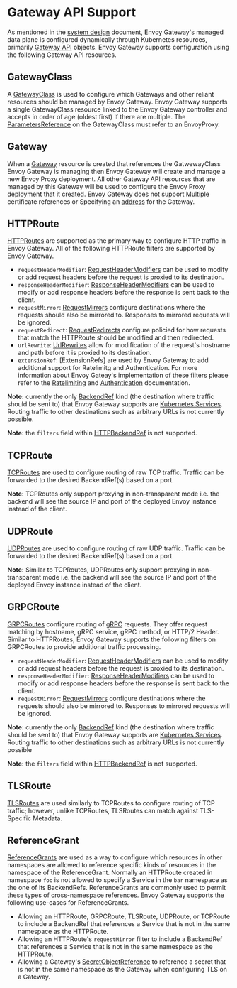 # Gateway API Support

As mentioned in the [system design][] document, Envoy Gateway's managed data plane is configured dynamically through 
Kubernetes resources, primarily [Gateway API][] objects. Envoy Gateway supports configuration using the following Gateway API resources.

## **GatewayClass**

A [GatewayClass][] is used to configure which Gateways and other reliant resources should be managed by Envoy Gateway.
Envoy Gateway supports a single GatewayClass resource linked to the Envoy Gateway controller and accepts in order of age (oldest first) if there are multiple.
The [ParametersReference][] on the GatewayClass must refer to an EnvoyProxy.

## **Gateway**

When a [Gateway][] resource is created that references the GatwewayClass Envoy Gateway is managing then Envoy Gateway will 
create and manage a new Envoy Proxy deployment. All other Gateway API resources that are managed by this Gateway will be used
to configure the Envoy Proxy deployment that it created. Envoy Gateway does not support Multiple certificate references or  Specifying an [address][]
for the Gateway.

## **HTTPRoute**

[HTTPRoutes][] are supported as the primary way to configure HTTP traffic in Envoy Gateway.
All of the following HTTPRoute filters are supported by Envoy Gateway.

- `requestHeaderModifier`: [RequestHeaderModifiers](https://gateway-api.sigs.k8s.io/references/spec/#gateway.networking.k8s.io/v1beta1.HTTPRouteFilter) can be used to modify or add request headers before the request is proxied to its destination.
- `responseHeaderModifier`: [ResponseHeaderModifiers](https://gateway-api.sigs.k8s.io/references/spec/#gateway.networking.k8s.io/v1beta1.HTTPRouteFilter) can be used to modify or add response headers before the response is sent back to the client.
- `requestMirror`: [RequestMirrors](https://gateway-api.sigs.k8s.io/references/spec/#gateway.networking.k8s.io/v1beta1.HTTPRouteFilter) configure destinations where the requests should also be mirrored to. Responses to mirrored requests will be ignored.
- `requestRedirect`: [RequestRedirects](https://gateway-api.sigs.k8s.io/references/spec/#gateway.networking.k8s.io/v1beta1.HTTPRouteFilter) configure policied for how requests that match the HTTPRoute should be modified and then redirected.
- `urlRewrite`: [UrlRewrites](https://gateway-api.sigs.k8s.io/references/spec/#gateway.networking.k8s.io/v1beta1.HTTPRouteFilter) allow for modification of the request's hostname and path before it is proxied to its destination.
- `extensionRef`: [ExtensionRefs] are used by Envoy Gateway to add additional support for Ratelimitg and Authentication. For more information about Envoy Gateay's implementation of these filters please refer to the [Ratelimiting][] and [Authentication][] documentation.

**Note:** currently the only [BackendRef][] kind (the destination where traffic should be sent to) that Envoy Gateway supports are [Kubernetes Services][]. Routing traffic to other destinations such as arbitrary URLs is not currently possible.

**Note:** the `filters` field within [HTTPBackendRef][] is not supported.

## **TCPRoute**

[TCPRoutes][] are used to configure routing of raw TCP traffic. Traffic can be forwarded to the desired BackendRef(s) based on a port.

**Note:** TCPRoutes only support proxying in non-transparent mode i.e. the backend will see the source IP and port of the deployed
Envoy instance instead of the client.

## **UDPRoute**

[UDPRoutes][] are used to configure routing of raw UDP traffic. Traffic can be forwarded to the desired BackendRef(s) based on a port.

**Note:** Similar to TCPRoutes, UDPRoutes only support proxying in non-transparent mode i.e. the backend will see the source IP and port of the deployed
Envoy instance instead of the client.

## **GRPCRoute**

[GRPCRoutes][] configure routing of [gRPC][] requests. They offer request matching by hostname, gRPC service, gRPC method, or HTTP/2 Header.
Similar to HTTPRoutes, Envoy Gateway supports the following filters on GRPCRoutes to provide additional traffic processing.

- `requestHeaderModifier`: [RequestHeaderModifiers](https://gateway-api.sigs.k8s.io/references/spec/#gateway.networking.k8s.io/v1alpha2.GRPCRouteFilter) can be used to modify or add request headers before the request is proxied to its destination.
- `responseHeaderModifier`: [ResponseHeaderModifiers](https://gateway-api.sigs.k8s.io/references/spec/#gateway.networking.k8s.io/v1alpha2.GRPCRouteFilter) can be used to modify or add response headers before the response is sent back to the client.
- `requestMirror`: [RequestMirrors](https://gateway-api.sigs.k8s.io/references/spec/#gateway.networking.k8s.io/v1alpha2.GRPCRouteFilter) configure destinations where the requests should also be mirrored to. Responses to mirrored requests will be ignored.

**Note:** currently the only [BackendRef](https://gateway-api.sigs.k8s.io/references/spec/#gateway.networking.k8s.io/v1alpha2.GRPCRouteFilter) kind (the destination where traffic should be sent to) that Envoy Gateway supports are [Kubernetes Services][]. Routing traffic to other destinations such as arbitrary URLs is not currently possible

**Note:** the `filters` field within [HTTPBackendRef][] is not supported.

## **TLSRoute**

[TLSRoutes][] are used similarly to TCPRoutes to configure routing of TCP traffic; however, unlike TCPRoutes, TLSRoutes can match against TLS-Specific Metadata.

## **ReferenceGrant**

[ReferenceGrants][] are used as a way to configure which resources in other namespaces are allowed to reference specific kinds of resources in
the namespace of the ReferenceGrant. Normally an HTTPRoute created in namespace `foo` is not allowed to specify a Service in the `bar` namespace as the
one of its BackendRefs. ReferenceGrants are commonly used to permit these types of cross-namespace references. Envoy Gateway supports the following use-cases for ReferenceGrants.

- Allowing an HTTPRoute, GRPCRoute, TLSRoute, UDPRoute, or TCPRoute to include a BackendRef that references a Service that is not in the same namespace as the HTTPRoute.
- Allowing an HTTPRoute's `requestMirror` filter to include a BackendRef that references a Service that is not in the same namespace as the HTTPRoute.
- Allowing a Gateway's [SecretObjectReference][] to reference a secret that is not in the same namespace as the Gateway when configuring TLS on a Gateway.

[System Design]: https://gateway.envoyproxy.io/latest/design/system-design.html
[Gateway API]: https://gateway-api.sigs.k8s.io/
[GatewayClass]: https://gateway-api.sigs.k8s.io/references/spec/#gateway.networking.k8s.io/v1beta1.GatewayClass
[ParametersReference]: https://gateway-api.sigs.k8s.io/references/spec/#gateway.networking.k8s.io/v1beta1.ParametersReference
[Gateway]: https://gateway-api.sigs.k8s.io/references/spec/#gateway.networking.k8s.io/v1beta1.Gateway
[address]: https://gateway-api.sigs.k8s.io/references/spec/#gateway.networking.k8s.io/v1beta1.GatewayAddress
[HTTPRoutes]: https://gateway-api.sigs.k8s.io/references/spec/#gateway.networking.k8s.io/v1beta1.HTTPRoute
[Kubernetes Services]: https://kubernetes.io/docs/concepts/services-networking/service/
[BackendRef]: https://gateway-api.sigs.k8s.io/references/spec/#gateway.networking.k8s.io/v1beta1.BackendRef
[HTTPBackendRef]: https://gateway-api.sigs.k8s.io/references/spec/#gateway.networking.k8s.io/v1beta1.HTTPBackendRef
[TCPRoutes]: https://gateway-api.sigs.k8s.io/references/spec/#gateway.networking.k8s.io/v1alpha2.TCPRoute
[UDPRoutes]: https://gateway-api.sigs.k8s.io/references/spec/#gateway.networking.k8s.io/v1alpha2.UDPRoute
[GRPCRoutes]: https://gateway-api.sigs.k8s.io/references/spec/#gateway.networking.k8s.io/v1alpha2.GRPCRoute
[gRPC]: https://grpc.io/
[TLSRoutes]: https://gateway-api.sigs.k8s.io/references/spec/#gateway.networking.k8s.io/v1alpha2.TLSRoute
[ReferenceGrants]: https://gateway-api.sigs.k8s.io/references/spec/#gateway.networking.k8s.io%2fv1beta1.ReferenceGrant
[SecretObjectReference]: https://gateway-api.sigs.k8s.io/references/spec/#gateway.networking.k8s.io/v1beta1.SecretObjectReference
[Ratelimiting]: https://gateway.envoyproxy.io/latest/user/rate-limit.html
[Authentication]: https://gateway.envoyproxy.io/latest/user/authn.html
